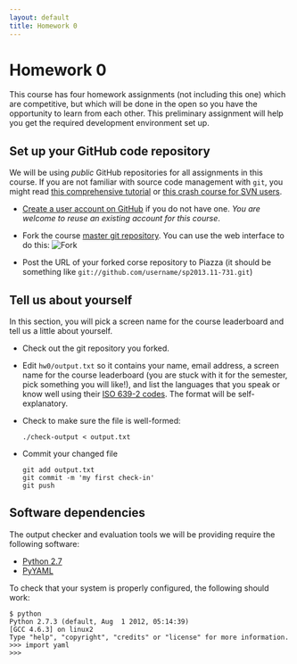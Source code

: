 ```yaml
---
layout: default
title: Homework 0
---
```

# Homework 0

This course has four homework assignments (not including this one) which are competitive, but which will be done in the open so you have the opportunity to learn from each other. This preliminary assignment will help you get the required development environment set up.

## Set up your GitHub code repository

We will be using *public* GitHub repositories for all assignments in this course. If you are not familiar with source code management with `git`, you might read [this comprehensive tutorial](http://www.vogella.com/articles/Git/article.html) or [this crash course for SVN users](http://git.or.cz/course/svn.html).

 * [Create a user account on GitHub](https://github.com/signup/free) if you do not have one. *You are welcome to reuse an existing account for this course*.
 * Fork the course [master git repository](https://github.com/clab/sp2013.11-731). You can use the web interface to do this:
![Fork]({{site.baseurl}}/img/fork.png)

 * Post the URL of your forked corse repository to Piazza (it should be something like `git://github.com/username/sp2013.11-731.git`)

## Tell us about yourself

In this section, you will pick a screen name for the course leaderboard and tell us a little about yourself.

 * Check out the git repository you forked.
 * Edit `hw0/output.txt` so it contains your name, email address, a screen name for the course leaderboard (you are stuck with it for the semester, pick something you will like!), and list the languages that you speak or know well using their [ISO 639-2 codes](http://www.loc.gov/standards/iso639-2/php/code_list.php). The format will be self-explanatory.
 * Check to make sure the file is well-formed:

       ./check-output < output.txt

 * Commit your changed file

       git add output.txt
       git commit -m 'my first check-in'
       git push

## Software dependencies

The output checker and evaluation tools we will be providing require the following software:

 * [Python 2.7](http://www.python.org/download/releases/2.7.3/)
 * [PyYAML](http://pyyaml.org/)

To check that your system is properly configured, the following should work:

    $ python
    Python 2.7.3 (default, Aug  1 2012, 05:14:39) 
    [GCC 4.6.3] on linux2
    Type "help", "copyright", "credits" or "license" for more information.
    >>> import yaml
    >>> 

